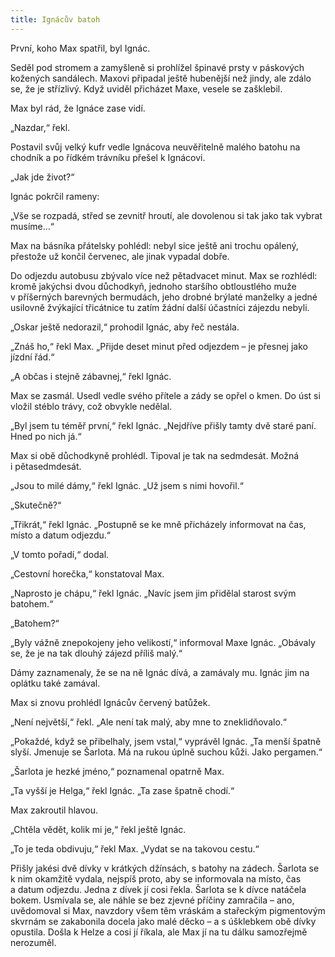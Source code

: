 ```yaml
---
title: Ignácův batoh
---
```


První, koho Max spatřil, byl Ignác.

Seděl pod stromem a zamyšleně si prohlížel špinavé prsty v páskových kožených sandálech. Maxovi připadal ještě hubenější než jindy, ale zdálo se, že je střízlivý. Když uviděl přicházet Maxe, vesele se zašklebil.

Max byl rád, že Ignáce zase vidí.

„Nazdar,“ řekl.

Postavil svůj velký kufr vedle Ignácova neuvěřitelně malého batohu na chodník a po řídkém trávníku přešel k Ignácovi.

„Jak jde život?“

Ignác pokrčil rameny:

„Vše se rozpadá, střed se zevnitř hroutí, ale dovolenou si tak jako tak vybrat musíme…“

Max na básníka přátelsky pohlédl: nebyl sice ještě ani trochu opálený, přestože už končil červenec, ale jinak vypadal dobře.

Do odjezdu autobusu zbývalo více než pětadvacet minut. Max se rozhlédl: kromě jakýchsi dvou důchodkyň, jednoho staršího obtloustlého muže v příšerných barevných bermudách, jeho drobné brýlaté manželky a jedné usilovně žvýkající třicátnice tu zatím žádní další účastníci zájezdu nebyli.

„Oskar ještě nedorazil,“ prohodil Ignác, aby řeč nestála.

„Znáš ho,“ řekl Max. „Přijde deset minut před odjezdem – je přesnej jako jízdní řád.“

„A občas i stejně zábavnej,“ řekl Ignác.

Max se zasmál. Usedl vedle svého přítele a zády se opřel o kmen. Do úst si vložil stéblo trávy, což obvykle nedělal.

„Byl jsem tu téměř první,“ řekl Ignác. „Nejdříve přišly tamty dvě staré paní. Hned po nich já.“

Max si obě důchodkyně prohlédl. Tipoval je tak na sedmdesát. Možná i pětasedmdesát.

„Jsou to milé dámy,“ řekl Ignác. „Už jsem s nimi hovořil.“

„Skutečně?“

„Třikrát,“ řekl Ignác. „Postupně se ke mně přicházely informovat na čas, místo a datum odjezdu.“

„V tomto pořadí,“ dodal.

„Cestovní horečka,“ konstatoval Max.

„Naprosto je chápu,“ řekl Ignác. „Navíc jsem jim přidělal starost svým batohem.“

„Batohem?“

„Byly vážně znepokojeny jeho velikostí,“ informoval Maxe Ignác. „Obávaly se, že je na tak dlouhý zájezd příliš malý.“

Dámy zaznamenaly, že se na ně Ignác dívá, a zamávaly mu. Ignác jim na oplátku také zamával.

Max si znovu prohlédl Ignácův červený batůžek.

„Není největší,“ řekl. „Ale není tak malý, aby mne to zneklidňovalo.“

„Pokaždé, když se přibelhaly, jsem vstal,“ vyprávěl Ignác. „Ta menší špatně slyší. Jmenuje se Šarlota. Má na rukou úplně suchou kůži. Jako pergamen.“

„Šarlota je hezké jméno,“ poznamenal opatrně Max.

„Ta vyšší je Helga,“ řekl Ignác. „Ta zase špatně chodí.“

Max zakroutil hlavou.

„Chtěla vědět, kolik mi je,“ řekl ještě Ignác.

„To je teda obdivuju,“ řekl Max. „Vydat se na takovou cestu.“

Přišly jakési dvě dívky v krátkých džínsách, s batohy na zádech. Šarlota se k nim okamžitě vydala, nejspíš proto, aby se informovala na místo, čas a datum odjezdu. Jedna z dívek jí cosi řekla. Šarlota se k dívce natáčela bokem. Usmívala se, ale náhle se bez zjevné příčiny zamračila – ano, uvědomoval si Max, navzdory všem těm vráskám a stařeckým pigmentovým skvrnám se zakabonila docela jako malé děcko – a s úšklebkem obě dívky opustila. Došla k Helze a cosi jí říkala, ale Max jí na tu dálku samozřejmě nerozuměl.
